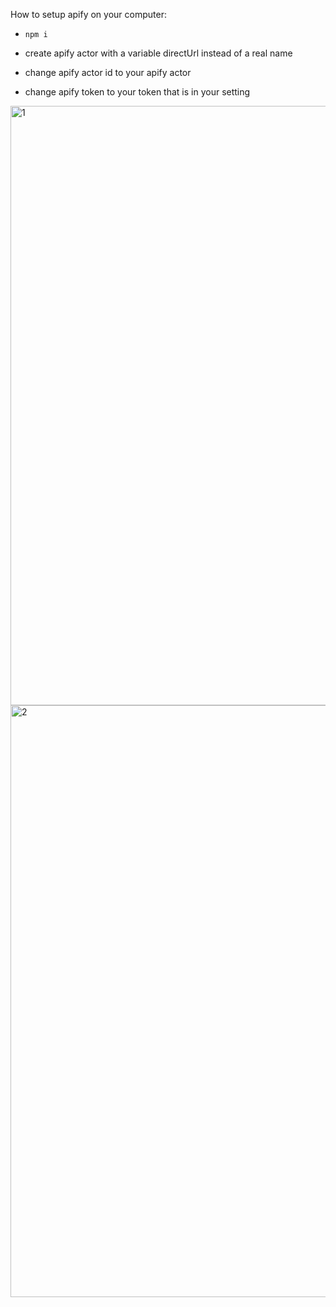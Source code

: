 How to setup apify on your computer:

- `npm i`

- create apify actor with a variable directUrl instead of a real name

- change apify actor id to your apify actor

- change apify token to your token that is in your setting

<img width="959" alt="1" src="https://github.com/InstaGuard/InstaGuard/assets/111306242/e74c1643-a8b0-4e7a-be75-c27938c6fc18">

<img width="947" alt="2" src="https://github.com/InstaGuard/InstaGuard/assets/111306242/b658af4a-1224-4169-bf73-5dc0e9b812fe">
